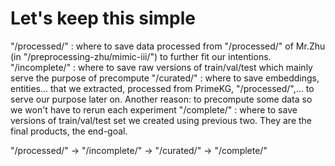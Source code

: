 # Let's keep this simple
"/processed/"   : where to save data processed from "/processed/" of Mr.Zhu (in "/preprocessing-zhu/mimic-iii/") to further fit our intentions.
"/incomplete/"  : where to save raw versions of train/val/test which mainly serve the purpose of precompute
"/curated/"     : where to save embeddings, entities... that we extracted, processed from PrimeKG, "/processed/",... to serve our purpose later on.
Another reason: to precompute some data so we won't have to rerun each experiment
"/complete/"    : where to save versions of train/val/test set we created using previous two. They are the final products, the end-goal.


"/processed/" -> "/incomplete/" -> "/curated/" -> "/complete/"